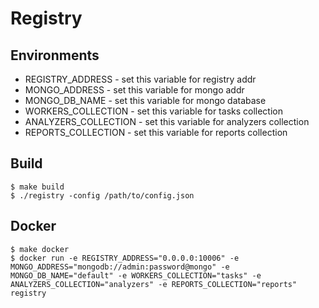 # Registry

## Environments
* REGISTRY_ADDRESS - set this variable for registry addr
* MONGO_ADDRESS - set this variable for mongo addr
* MONGO_DB_NAME - set this variable for mongo database
* WORKERS_COLLECTION - set this variable for tasks collection
* ANALYZERS_COLLECTION - set this variable for analyzers collection
* REPORTS_COLLECTION -  set this variable for reports collection

## Build

```shell
$ make build
$ ./registry -config /path/to/config.json
```

## Docker
```shell
$ make docker
$ docker run -e REGISTRY_ADDRESS="0.0.0.0:10006" -e MONGO_ADDRESS="mongodb://admin:password@mongo" -e MONGO_DB_NAME="default" -e WORKERS_COLLECTION="tasks" -e ANALYZERS_COLLECTION="analyzers" -e REPORTS_COLLECTION="reports" registry
```
